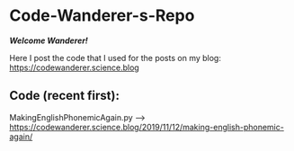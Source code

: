 # Code-Wanderer-s-Repo

***Welcome Wanderer!***

Here I post the code that I used for the posts on my blog:
https://codewanderer.science.blog

Code (recent first):
--------------------
MakingEnglishPhonemicAgain.py --> https://codewanderer.science.blog/2019/11/12/making-english-phonemic-again/
